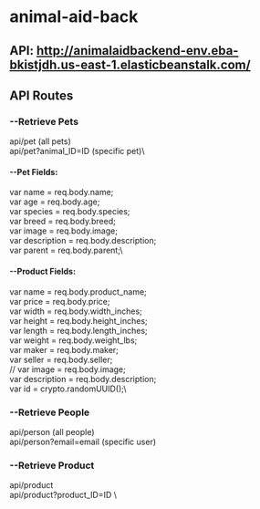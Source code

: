 # animal-aid-back
## API: http://animalaidbackend-env.eba-bkistjdh.us-east-1.elasticbeanstalk.com/

## API Routes
### --Retrieve Pets
api/pet (all pets)\
api/pet?animal_ID=ID (specific pet)\


#### --Pet Fields:
var name = req.body.name;\
var age = req.body.age;\
var species = req.body.species;\
var breed = req.body.breed;\
var image = req.body.image;\
var description = req.body.description;\
var parent = req.body.parent;\

#### --Product Fields:
var name = req.body.product_name;\
var price = req.body.price;\
var width = req.body.width_inches;\
var height = req.body.height_inches;\
var length = req.body.length_inches;\
var weight = req.body.weight_lbs;\
var maker = req.body.maker;\
var seller = req.body.seller;\
// var image = req.body.image;\
var description = req.body.description;\
var id = crypto.randomUUID();\

### --Retrieve People
api/person (all people)\
api/person?email=email (specific user)

### --Retrieve Product
api/product \
api/product?product_ID=ID \
